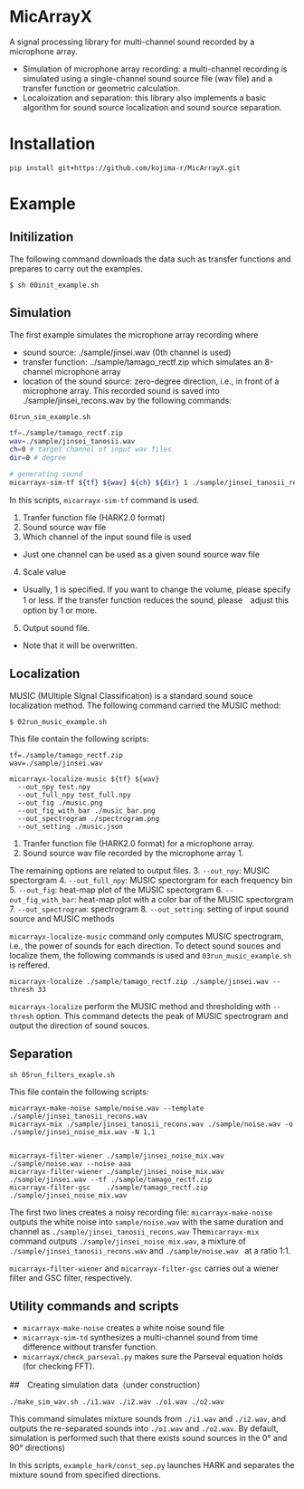 # MicArrayX

A signal processing library for multi-channel sound recorded by a microphone array.
- Simulation of microphone array recording: 
a multi-channel recording is simulated using a single-channel sound source file (wav file) and a transfer function or geometric calculation.
- Localoization and separation: this library also implements a basic algorithm for sound source localization and sound source separation.

# Installation
```
pip install git+https://github.com/kojima-r/MicArrayX.git
```

# Example

## Initilization

The following command downloads the data such as transfer functions and prepares to carry out the examples.
```
$ sh 00init_example.sh
```

## Simulation

The first example simulates the microphone array recording
where
- sound source: ./sample/jinsei.wav (0th channel is used)
- transfer function: ../sample/tamago_rectf.zip which simulates an 8-channel microphone array
- location of the sound source: zero-degree direction, i.e., in front of a microphone array.
This recorded sound is saved into ./sample/jinsei_recons.wav by the following commands:
```
01run_sim_example.sh
```

``` 01run_sim_example.sh
tf=./sample/tamago_rectf.zip
wav=./sample/jinsei_tanosii.wav
ch=0 # target channel of input wav files
dir=0 # degree

# generating sound
micarrayx-sim-tf ${tf} ${wav} ${ch} ${dir} 1 ./sample/jinsei_tanosii_recons.wav
```

In this scripts, `micarrayx-sim-tf` command is used.

1. Tranfer function file (HARK2.0 format)
2. Sound source wav file
3. Which channel of the input sound file is used
 - Just one channel can be used as a given sound source wav file
4. Scale value
 - Usually, 1 is specified. If you want to change the volume, please specify 1 or less. If the transfer function reduces the sound, please　adjust this option by 1 or more.
5. Output sound file.
 - Note that it will be overwritten.

## Localization

MUSIC (MUltiple SIgnal Classification) is a standard sound souce localization method.
The following command carried the MUSIC method:
```
$ 02run_music_example.sh
```
This file contain the following scripts:
```
tf=./sample/tamago_rectf.zip
wav=./sample/jinsei.wav

micarrayx-localize-music ${tf} ${wav} 
  --out_npy test.npy
  --out_full_npy test_full.npy
  --out_fig ./music.png
  --out_fig_with_bar ./music_bar.png
  --out_spectrogram ./spectrogram.png
  --out_setting ./music.json
```

1. Tranfer function file (HARK2.0 format) for a microphone array.
2. Sound source wav file recorded by the microphone array 1.

The remaining options are related to output files.
3. `--out_npy`: MUSIC spectorgram
4. `--out_full_npy`: MUSIC spectorgram for each frequency bin
5. `--out_fig`: heat-map plot of the MUSIC spectorgram
6. `--out_fig_with_bar`: heat-map plot with a color bar of the MUSIC spectorgram
7. `--out_spectrogram`: spectrogram
8. `--out_setting`: setting of input sound source and MUSIC methods

`micarrayx-localize-music` command only computes MUSIC spectrogram, i.e., the power of sounds for each direction.
To detect sound souces and localize them, the following commands is used and `03run_music_example.sh`  is reffered.

```
micarrayx-localize ./sample/tamago_rectf.zip ./sample/jinsei.wav --thresh 33
```

`micarrayx-localize` perform the MUSIC method and thresholding with `--thresh` option.
This command detects the peak of MUSIC spectrogram and output the direction of sound souces.

## Separation

```
sh 05run_filters_exaple.sh
```
This file contain the following scripts:

```
micarrayx-make-noise sample/noise.wav --template ./sample/jinsei_tanosii_recons.wav
micarrayx-mix ./sample/jinsei_tanosii_recons.wav ./sample/noise.wav -o ./sample/jinsei_noise_mix.wav -N 1,1


micarrayx-filter-wiener ./sample/jinsei_noise_mix.wav ./sample/noise.wav --noise aaa
micarrayx-filter-wiener ./sample/jinsei_noise_mix.wav ./sample/jinsei.wav --tf ./sample/tamago_rectf.zip
micarrayx-filter-gsc    ./sample/tamago_rectf.zip    ./sample/jinsei_noise_mix.wav
```

The first two lines creates a noisy recording file:
`micarrayx-make-noise` outputs the white noise into `sample/noise.wav` with the same duration and channel as `./sample/jinsei_tanosii_recons.wav`
The`micarrayx-mix`
command outputs  `./sample/jinsei_noise_mix.wav`, a mixture of `./sample/jinsei_tanosii_recons.wav` and  `./sample/noise.wav ` at a ratio 1:1.

`micarrayx-filter-wiener` and  `micarrayx-filter-gsc` carries out a wiener filter and GSC filter, respectively.

## Utility commands and scripts

- `micarrayx-make-noise` creates a white noise sound file
- `micarrayx-sim-td` synthesizes a multi-channel sound from time difference without transfer function.
- `micarrayx/check_parseval.py` makes sure the Parseval equation holds (for checking FFT).

##　Creating simulation data（under construction） 
```
./make_sim_wav.sh ./i1.wav ./i2.wav ./o1.wav ./o2.wav
```
This command simulates mixture sounds from 
`./i1.wav` and  `./i2.wav`, and 
outputs the re-separated sounds into 
`./o1.wav` and `./o2.wav`.
By default, simulation is performed such that there exists sound sources in the 0° and 90° directions)

In this scripts,
`example_hark/const_sep.py` launches HARK and separates the mixture sound from specified directions.


